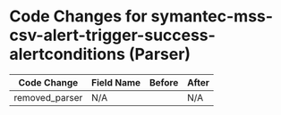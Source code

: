 # Code Changes for symantec-mss-csv-alert-trigger-success-alertconditions (Parser)

| Code Change | Field Name | Before | After |
|-------------|------------|--------|-------|
| removed_parser | N/A |  | N/A |